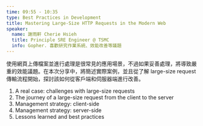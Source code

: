 ```yaml
---
time: 09:55 - 10:35
type: Best Practices in Development
title: Mastering Large-Size HTTP Requests in the Modern Web
speaker:
  name: 謝雨軒 Cherie Hsieh
  title: Principle SRE Engineer @ TSMC
  info: Gopher. 喜歡研究作業系統、效能改善等議題
---
```


使用網頁上傳檔案並進行處理是很常見的應用場景，不過如果妥善處理，將導致嚴重的效能議題。在本次分享中，將簡述實際案例，並且從了解 large-size request 傳輸流程開始，探討該如何從客戶端和伺服器端進行改善。

1. A real case: challenges with large-size requests
2. The journey of a large-size request from the client to the server
3. Management strategy: client-side
4. Management strategy: server-side
5. Lessons learned and best practices

